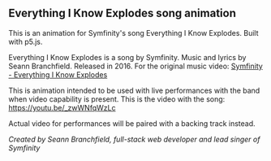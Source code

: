 ## Everything I Know Explodes song animation

This is an animation for Symfinity's song Everything I Know Explodes. Built with p5.js.

Everything I Know Explodes is a song by Symfinity. Music and lyrics by Seann Branchfield. Released in 2016.
For the original music video: [Symfinity - Everything I Know Explodes](https://www.youtube.com/watch?v=tEVvAQo89fo "Symfinity - Everything I Know Explodes")

This is animation intended to be used with live performances with the band when video capability is present.
This is the video with the song: https://youtu.be/_zwWNfqWzLc

Actual video for performances will be paired with a backing track instead.

*Created by Seann Branchfield, full-stack web developer and lead singer of Symfinity*

